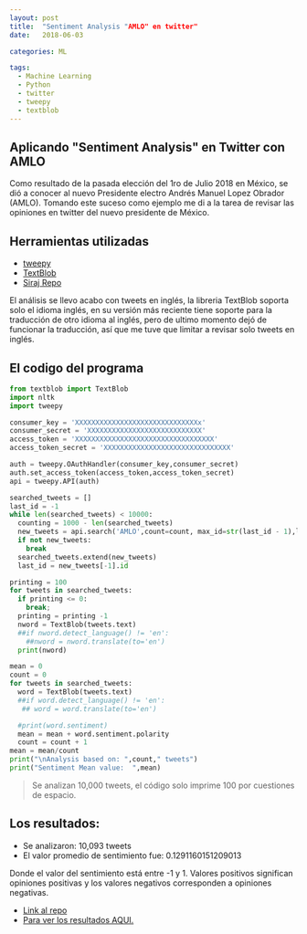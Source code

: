 ```yaml
---
layout: post
title:  "Sentiment Analysis "AMLO" en twitter"
date:   2018-06-03

categories: ML

tags:
  - Machine Learning
  - Python
  - twitter
  - tweepy
  - textblob
---
```


## Aplicando "Sentiment Analysis" en Twitter con AMLO

Como resultado de la pasada elección del 1ro de Julio 2018 en México, se dió a conocer al nuevo Presidente electro
Andrés Manuel Lopez Obrador (AMLO).
Tomando este suceso como ejemplo me di a la tarea de revisar las opiniones en twitter del nuevo presidente de México.
 

## Herramientas utilizadas
* [tweepy](http://www.tweepy.org/)
* [TextBlob](https://textblob.readthedocs.io/en/dev/)
* [Siraj Repo](https://github.com/llSourcell/twitter_sentiment_challenge)

El análisis se llevo acabo con tweets en inglés, la libreria TextBlob soporta solo el idioma inglés,
en su versión más reciente tiene soporte para la traducción de otro idioma al inglés, pero de ultimo momento dejó de funcionar 
la traducción, así que me tuve que limitar a revisar solo tweets en inglés.

<!-- more -->

## El codigo del programa
```python
from textblob import TextBlob
import nltk
import tweepy

consumer_key = 'XXXXXXXXXXXXXXXXXXXXXXXXXXXXXXx'
consumer_secret = 'XXXXXXXXXXXXXXXXXXXXXXXXXXXX'
access_token = 'XXXXXXXXXXXXXXXXXXXXXXXXXXXXXXXXXX'
access_token_secret = 'XXXXXXXXXXXXXXXXXXXXXXXXXXXXXXX'

auth = tweepy.OAuthHandler(consumer_key,consumer_secret)
auth.set_access_token(access_token,access_token_secret)
api = tweepy.API(auth)

searched_tweets = []
last_id = -1
while len(searched_tweets) < 10000:
  counting = 1000 - len(searched_tweets)
  new_tweets = api.search('AMLO',count=count, max_id=str(last_id - 1),lang='en')
  if not new_tweets:
    break
  searched_tweets.extend(new_tweets)
  last_id = new_tweets[-1].id

printing = 100 
for tweets in searched_tweets:
  if printing <= 0:
    break;
  printing = printing -1
  nword = TextBlob(tweets.text)
  ##if nword.detect_language() != 'en':
    ##nword = nword.translate(to='en')
  print(nword)

mean = 0
count = 0
for tweets in searched_tweets:
  word = TextBlob(tweets.text)
  ##if word.detect_language() != 'en':
   ## word = word.translate(to='en')

  #print(word.sentiment)
  mean = mean + word.sentiment.polarity
  count = count + 1
mean = mean/count
print("\nAnalysis based on: ",count," tweets")
print("Sentiment Mean value:  ",mean)

```


> Se analizan 10,000 tweets, el código solo imprime 100 por cuestiones de espacio.

## Los resultados:
* Se analizaron:  10,093  tweets
* El valor promedio de sentimiento fue: 0.1291160151209013

Donde el valor del sentimiento está entre -1 y 1. Valores positivos significan opiniones positivas y los valores negativos
corresponden a opiniones negativas.

* [Link al repo](https://github.com/forcesk/ML-ForFun/tree/master/AMLO-twitter)
* [Para ver los resultados AQUI.](https://github.com/forcesk/ML-ForFun/blob/master/AMLO-twitter/AMLO_TwitterSentimentAnalysis.ipynb)




